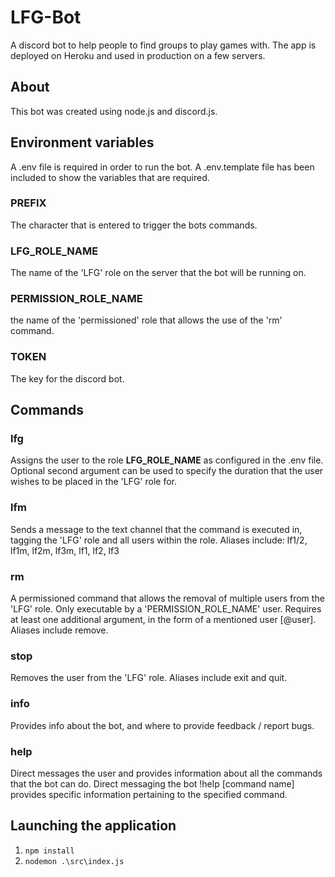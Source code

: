 # LFG-Bot
A discord bot to help people to find groups to play games with. The app is deployed on Heroku and used in production on a few servers.

## About
This bot was created using node.js and discord.js.

## Environment variables
A .env file is required in order to run the bot. A .env.template file has been included to show the variables that are required.

### PREFIX
The character that is entered to trigger the bots commands.

### LFG_ROLE_NAME
The name of the 'LFG' role on the server that the bot will be running on.

### PERMISSION_ROLE_NAME
the name of the 'permissioned' role that allows the use of the 'rm' command.

### TOKEN
The key for the discord bot.

## Commands
### lfg
Assigns the user to the role **LFG_ROLE_NAME** as configured in the .env file. Optional second argument can be used to specify the duration that the user wishes to be placed in the 'LFG' role for.

### lfm
Sends a message to the text channel that the command is executed in, tagging the 'LFG' role and all users within the role. Aliases include: lf1/2, lf1m, lf2m, lf3m, lf1, lf2, lf3

### rm
A permissioned command that allows the removal of multiple users from the 'LFG' role. Only executable by a 'PERMISSION_ROLE_NAME' user. Requires at least one additional argument, in the form of a mentioned user [@user]. Aliases include remove.

### stop
Removes the user from the 'LFG' role. Aliases include exit and quit.

### info
Provides info about the bot, and where to provide feedback / report bugs. 

### help
Direct messages the user and provides information about all the commands that the bot can do. Direct messaging the bot !help [command name] provides specific information pertaining to the specified command.

## Launching the application
1. `npm install`
2. `nodemon .\src\index.js`
